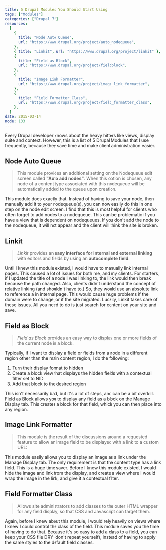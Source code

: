 ```yaml
---
title: 5 Drupal Modules You Should Start Using
tags: ["Modules"]
categories: ["Drupal 7"]
resources:
  [
    {
      title: "Node Auto Queue",
      url: "https://www.drupal.org/project/auto_nodequeue",
    },
    { title: "Linkit", url: "https://www.drupal.org/project/linkit" },
    {
      title: "Field as Block",
      url: "https://www.drupal.org/project/fieldblock",
    },
    {
      title: "Image Link Formatter",
      url: "https://www.drupal.org/project/image_link_formatter",
    },
    {
      title: "Field Formatter Class",
      url: "https://www.drupal.org/project/field_formatter_class",
    },
  ]
date: 2015-03-14
node: 133
---
```


Every Drupal developer knows about the heavy hitters like views, display suite and context. However, this is a list of 5 Drupal Modules that I use frequently, because they save time and make client administration easier.

## Node Auto Queue

> This module provides an additional setting on the Nodequeue edit screen called **"Auto add nodes"**. When this option is chosen, any node of a content type associated with this nodequeue will be automatically added to the queue upon creation.

This module does exactly that. Instead of having to save your node, then manually add it to your nodequeue(s), you can now easily do this in one step on the node edit screen. I find that this is most helpful for clients who often forget to add nodes to a nodequeue. This can be problematic if you have a view that is dependent on nodequeues. If you don't add the node to the nodequeue, it will not appear and the client will think the site is broken.

## Linkit

> _Linkit_ provides an **easy interface for internal and external linking** with editors and fields by using an **autocomplete field**.

Until I knew this module existed, I would have to manually link internal pages. This caused a lot of issues for both me, and my clients. For starters, if I updated the title of a node I was linking to, the link would then break because the path changed. Also, clients didn't understand the concept of relative linking (and shouldn't have to.) So, they would use an absolute link to reference a in internal page. This would cause huge problems if the domain were to change, or if the site migrated. Luckily, Linkit takes care of these issues. All you need to do is just search for content on your site and save.

## Field as Block

> _Field as Block_ provides an easy way to display one or more fields of the current node in a block.

Typically, if I want to display a field or fields from a node in a different region other than the main content region, I do the following:

1. Turn their display format to hidden
2. Create a block view that displays the hidden fields with a contextual filter set to NID
3. Add that block to the desired region

This isn't necessarily bad, but it's a lot of steps, and can be a bit overkill. Field as Block allows you to display any field as a block on the Manage Display tab. This creates a block for that field, which you can then place into any region.

## Image Link Formatter

> This module is the result of the discussions around a requested feature to allow an image field to be displayed with a link to a custom URL:

This module easily allows you to display an image as a link under the Manage Display tab. The only requirement is that the content type has a link field. This is a huge time saver. Before I knew this module existed, I would hide the image and link from the display, and create a view where I would wrap the image in the link, and give it a contextual filter.

## Field Formatter Class

> Allows site administrators to add classes to the outer HTML wrapper for any field display, so that CSS and Javascript can target them.

Again, before I knew about this module, I would rely heavily on views where I knew I could control the class of the field. This module saves you the time of having to do that. Because it's so easy to add a class to a field, you can keep your CSS file DRY (don't repeat yourself), instead of having to apply the same styles to the default field classes.
